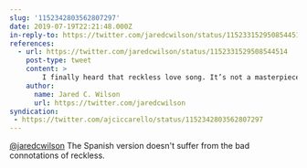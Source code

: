 ```yaml
---
slug: '1152342803562807297'
date: 2019-07-19T22:21:48.000Z
in-reply-to: https://twitter.com/jaredcwilson/status/1152331529508544514
references:
  - url: https://twitter.com/jaredcwilson/status/1152331529508544514
    post-type: tweet
    content: >
        I finally heard that reckless love song. It’s not a masterpiece or anything but it’s actually not terrible. <a href="https://t.co/IyFA6LyYeg">pic.twitter.com/IyFA6LyYeg</a>
    author:
      name: Jared C. Wilson
      url: https://twitter.com/jaredcwilson
syndication:
 - https://twitter.com/ajciccarello/status/1152342803562807297
---
```


[@jaredcwilson](https://twitter.com/jaredcwilson) The Spanish version doesn't suffer from the bad connotations of reckless.
